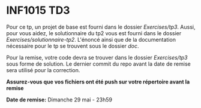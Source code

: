 # INF1015 TD3

Pour ce tp, un projet de base est fourni dans le dossier *Exercises/tp3*. Aussi, pour vous aidez, le solutionnaire du tp2 vous est fourni dans le dossier *Exercises/solutionnaire-tp2*. L'énoncé ainsi que de la documentation nécessaire pour le tp se trouvent sous le dossier *doc*.

 Pour la remise, votre code devra se trouver dans le dossier *Exercises/tp3* sous forme de solution. Le dernier commit du repo avant la date de remise sera utilisé pour la correction. 
 
 **Assurez-vous que vos fichiers ont été push sur votre répertoire avant la remise** 
 
 **Date de remise:** Dimanche 29 mai - 23h59
